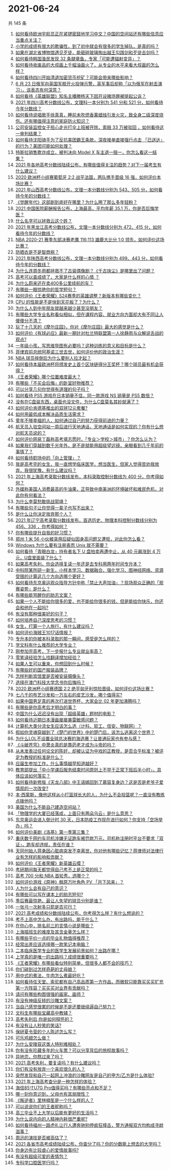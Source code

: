 # 2021-06-24

共 145 条

<!-- BEGIN -->
<!-- 最后更新时间 Thu Jun 24 2021 15:01:35 GMT+0800 (China Standard Time) -->

1. [如何看待欧洲宇航员正在紧锣密鼓地学习中文？中国的空间站还有哪些信息应当重点关注？](https://www.zhihu.com/question/466521697)
2. [小学的成绩有很大的欺骗性，到了初中就会有很多的学生掉队，是真的吗？](https://www.zhihu.com/question/433616847)
3. [如果在湖北省博物馆遇见歹徒，能砸碎玻璃掏出越王勾践剑和歹徒击剑吗？](https://www.zhihu.com/question/466117995)
4. [如何看待韩国渔民发现 32 条腿章鱼，专家「可能遭辐射变异」？](https://www.zhihu.com/question/466878537)
5. [如何看待收废品的大叔画上千幅油画火了，从专业的水平来看大叔画的怎么样？](https://www.zhihu.com/question/466839329)
6. [如何看待四川开始清退加密货币挖矿？可能会带来哪些影响？](https://www.zhihu.com/question/466079044)
7. [6 月 23
   日俄军向英国军舰开火投弹示警，英军事后却称「以为俄军在射击演习」，该表态有何深意？](https://www.zhihu.com/question/466882658)
8. [如何看待《英雄联盟》知名主播滕杨天下因开设赌场罪被提起公诉？](https://www.zhihu.com/question/464376334)
9. [2021 年四川高考分数线公布，文理科一本分别为 541 分和 521
   分，如何看待今年分数线？](https://www.zhihu.com/question/466835029)
10. [如何看待说唱歌手徐真真，睡前未吹熄香薰蜡烛引发火灾，致全身二级深度烧伤。还有哪值得注意的家庭防火知识？](https://www.zhihu.com/question/466504088)
11. [公司安装监控女子担心走光打伞上班被开除，索赔 33 万被驳回
    ，如何看待这一审判结果？](https://www.zhihu.com/question/466782388)
12. [如何看待沈阳骑手为了反抗美团霸王条款，深夜接单直接强行点击
    「已送达」的行为？美团可能如何处理？](https://www.zhihu.com/question/465982752)
13. [特斯拉销售欺诈成立，被判决向 Model X
    车主退一赔一，你怎么看这一结果？](https://www.zhihu.com/question/466355841)
14. [2021
    年各地高考分数线陆续公布，有哪些值得关注的趋势？对下一届考生有什么建议？](https://www.zhihu.com/question/466694791)
15. [2020 欧洲杯小组赛葡萄牙 2:2 战平法国，两队携手晋级 16
    强，如何评价本场比赛？](https://www.zhihu.com/question/466781763)
16. [2021 年山西高考分数线公布，文理一本分数线分别为 543、505
    分，如何看待今年的分数线？](https://www.zhihu.com/question/466845852)
17. [《觉醒年代》这部剧到底好在哪里？为什么圈了那么多年轻粉？](https://www.zhihu.com/question/459410613)
18. [2021 中国医院薪酬报告公布，上海最高，平均年薪 35.1
    万，你是否后悔学医？](https://www.zhihu.com/question/466745043)
19. [什么名字可以拯救云这个姓？](https://www.zhihu.com/question/374976506)
20. [2021 年黑龙江高考分数线公布，文理一本分数线分别为 472、415
    分，如何看待今年的分数线？](https://www.zhihu.com/question/466845821)
21. [NBA 2020-21 赛季东部决赛老鹰 116:113 雄鹿大比分 1:0
    领先，如何评价这场比赛？](https://www.zhihu.com/question/466963669)
22. [防晒衣是不是智商税？](https://www.zhihu.com/question/398086368)
23. [2021 年陕西高考分数线公布，文理一本分数线分别为 499、443
    分，如何看待今年的分数线？](https://www.zhihu.com/question/466845863)
24. [为什么连周冬雨都拯救不了古装偶像剧？《千古玦尘》是哪里出了问题？](https://www.zhihu.com/question/465674599)
25. [高考可以查成绩了，大家是什么样的心情 ？](https://www.zhihu.com/question/466404165)
26. [为什么蔚来还在卖400多公里续航的车？](https://www.zhihu.com/question/465399311)
27. [有哪些一眼惊艳你的哲学短句？](https://www.zhihu.com/question/420555037)
28. [如何评价《王者荣耀》S24赛季的英雄调整？新版本有哪些变化？](https://www.zhihu.com/question/466612397)
29. [CPU 的性能是不是快到天花板了？为什么？](https://www.zhihu.com/question/376567574)
30. [为什么人到中年朋友就越来越少甚至没朋友？](https://www.zhihu.com/question/365256729)
31. [有哪些大学专业名称看似相似，但在课程内容、就业方向方面却大有不同让人傻傻分不清？](https://www.zhihu.com/question/466986280)
32. [玩了十几天的《摩尔庄园》，你对《摩尔庄园》最大的感觉是什么？](https://www.zhihu.com/question/465468791)
33. [如何评价《有球必应》最新一期针对杜兰特联盟第一人徐静雨与众解说舌战的观点?](https://www.zhihu.com/question/466570736)
34. [一年级小孩，写思维导图有必要吗？这种训练的意义和目标是什么？](https://www.zhihu.com/question/463990420)
35. [菲律宾前总统阿基诺三世去世，如何评价他的政治生涯？](https://www.zhihu.com/question/467004815)
36. [NBA 球员摔倒后为什么要别人拉才起？](https://www.zhihu.com/question/20245636)
37. [如何看待本届欧洲杯将颁发史上首个区块链得分王奖杯？哪个球员最有机会获得？](https://www.zhihu.com/question/466511317)
38. [《王者荣耀》哪个位置难度最大？](https://www.zhihu.com/question/380930502)
39. [有哪些「不买会后悔」的卧室好物推荐？](https://www.zhihu.com/question/453985341)
40. [可以分享几句你觉得有道理的句子吗？](https://www.zhihu.com/question/462684898)
41. [如何看待 PS5 游戏在日本销量不佳，同一款游戏 NS 销量是 PS5
    数倍？](https://www.zhihu.com/question/466531473)
42. [没有在C盘装东西，桌面也没文件，为什么C盘莫名其妙就满了？](https://www.zhihu.com/question/456677257)
43. [如何评价肯德基推出的双拼12元套餐?](https://www.zhihu.com/question/466259792)
44. [如何用最低成本解决品质生活需求？](https://www.zhihu.com/question/463153736)
45. [童年不够幸福的人，如何通过自己的努力获得前进的力量？](https://www.zhihu.com/question/465576258)
46. [航天员入驻空间站一周后进行天地通话，天地通话是如何实现的？你有什么想对航天员说的？](https://www.zhihu.com/question/466697140)
47. [如何评价网易丁磊称高考填志愿时，「专业＞学校＞城市」？你怎么认为？](https://www.zhihu.com/question/466700024)
48. [如果我们穿越到数千光年外，是不是就能用超级望远镜，亲眼看到几千年前的事情了？](https://www.zhihu.com/question/429699064)
49. [如何看待职场中的「向上管理」？](https://www.zhihu.com/question/317938538)
50. [我是高考完的女生，我一直想学临床医学，想当医生，但家人觉得苦劝我放弃，我很犹豫，有什么建议吗？](https://www.zhihu.com/question/465870397)
51. [2021 年上海高考录取分数线发布，本科录取控制分数线为 400
    分，你考得如何？](https://www.zhihu.com/question/466830077)
52. [外媒称美国人消费最高的牛油果，正导致中南美洲的环境破坏和难民危机，对此你有何看法？](https://www.zhihu.com/question/466723204)
53. [为什么李莫愁敢挑战郭靖？](https://www.zhihu.com/question/465518635)
54. [有哪些句子让你觉得一辈子也写不出来？](https://www.zhihu.com/question/452901323)
55. [是什么让你决定放弃那个人？](https://www.zhihu.com/question/392671085)
56. [2021 年辽宁高考录取分数线发布，首选历史、物理本科控制分数线分别为 456、336
    ，你考得如何？](https://www.zhihu.com/question/466830812)
57. [你有哪些提升自我的好习惯？](https://www.zhihu.com/question/362989562)
58. [郑州 1 米 56
    小伙被录用后疑似因身高问题又遭拒，对此你怎么看？](https://www.zhihu.com/question/466582127)
59. [Windows 为什么要有注册表而 Unix 就不需要？](https://www.zhihu.com/question/20443070)
60. [如何看待「青眼白龙」持有者名下 U 盘拍卖再遭中止，从 40 元飙涨到 4
    万元，U盘里面装了什么？](https://www.zhihu.com/question/466587646)
61. [如果高考失利，你会选择复读一年还是去专科用两年时间专升本？](https://www.zhihu.com/question/328514956)
62. [中科院某所研一新生，小样本学习、数据融合、强化学习、图神经网络、资源受限的计算这几个方向选哪个更好？](https://www.zhihu.com/question/464363782)
63. [如何看待东京奥运观众指导方针中称「禁止大声加油」？现场观众正确的「观赛姿势」是什么？](https://www.zhihu.com/question/466962170)
64. [有哪些能骂醒你的励志文案？](https://www.zhihu.com/question/460383067)
65. [如果一个人不能给你很多的爱，也不能给你很多的钱，但是能给你快乐，你还会和他在一起吗?](https://www.zhihu.com/question/458007669)
66. [有没有那种很美好的句子？](https://www.zhihu.com/question/455376898)
67. [如何培养自己深度思考的习惯？](https://www.zhihu.com/question/290935221)
68. [女生，打算一个人旅行，有什么建议吗？](https://www.zhihu.com/question/464649954)
69. [如何评价海贼王1017话情报？](https://www.zhihu.com/question/466609680)
70. [专升本的你被本科录取的那一瞬间，感受是怎么样的？](https://www.zhihu.com/question/319798509)
71. [学文科有什么推荐的大学专业？](https://www.zhihu.com/question/377182672)
72. [刚参加完高考，下一步报什么专业就业率高？](https://www.zhihu.com/question/328517811)
73. [零笔译经验怎么找翻译增加经验？](https://www.zhihu.com/question/29739922)
74. [如果人生可以重来，你想回到什么时候？](https://www.zhihu.com/question/464216630)
75. [有哪些好的国产服装品牌？](https://www.zhihu.com/question/22012673)
76. [怎样判断宾馆里是否被安装摄像头？](https://www.zhihu.com/question/24929266)
77. [选择在澳门科技大学念书你后悔吗？](https://www.zhihu.com/question/395824634)
78. [2020 欧洲杯小组赛德国 2:2
    绝平匈牙利惊险晋级，如何评价这场比赛？](https://www.zhihu.com/question/466949144)
79. [七八千的布艺沙发和一万左右的皮艺沙发，哪个值得买?](https://www.zhihu.com/question/341967701)
80. [如果中国男足真的再次打进世界杯，大家会比 02 年更加沸腾吗？](https://www.zhihu.com/question/463752483)
81. [有哪些是你高考后才明白的事？](https://www.zhihu.com/question/51343040)
82. [中国为什么迟迟没有出现「超级英雄」题材的电影？](https://www.zhihu.com/question/55011793)
83. [如何看待近期日本漫画屡屡暴雷敏感问题？](https://www.zhihu.com/question/465217223)
84. [计算机大类分流女生应该怎么选（计科、软工、信安、物联网）？](https://www.zhihu.com/question/464081479)
85. [假如你灵魂穿越到了《楚门的世界》中的楚门后，该怎么逃离这个世界？](https://www.zhihu.com/question/463821503)
86. [为什么LOL不设置全球总决赛的海选赛？让普通玩家也有参与感？](https://www.zhihu.com/question/348029119)
87. [《斗破苍穹》中萧炎真的是靠药老才成为斗帝的吗？](https://www.zhihu.com/question/325197543)
88. [从未发表过任何论文的陈好，却被认证为中戏的正教授，是否合乎标准？被评定为教授的标准是什么？](https://www.zhihu.com/question/466544935)
89. [应届生参加工作，什么事情越早知道越好？](https://www.zhihu.com/question/407372614)
90. [教育部提出「中小学课后服务结束时间原则上不早于正常下班后半小时」，具体应该如何落实？](https://www.zhihu.com/question/466568287)
91. [如何看待新修版《天龙八部》中王语嫣回到了慕容复身边？这是否是老爷子爱情观的一次改变?](https://www.zhihu.com/question/466375037)
92. [本·西蒙斯，像他这样从小打篮球长大的人，为什么不会投篮呢？一直没有教练点拨他吗？](https://www.zhihu.com/question/466334440)
93. [美国为什么不能自己建造空间站？](https://www.zhihu.com/question/466163410)
94. [「物理学的大厦已经落成，上面只有两朵乌云」是什么意思？](https://www.zhihu.com/question/319790208)
95. [东京奥运会进入倒计时 30
    天，日本防疫工作现在进行如何？你支持「空场举办」吗？](https://www.zhihu.com/question/466695575)
96. [如何评价美剧《洛基》第一季第三集？](https://www.zhihu.com/question/466766242)
97. [重庆数千网约车司机涉嫌无证跑车被罚款万元，司机称注册时平台不要求「双证」，跑车却违规，责任在谁？](https://www.zhihu.com/question/466706473)
98. [天同创始人蒋勇因心脏病突发不幸离世，你对他有哪些记忆？蒋律师对法律行业有怎样的影响和贡献？](https://www.zhihu.com/question/466834495)
99. [如何评价《王者荣耀》新英雄云缨？](https://www.zhihu.com/question/456762502)
100. [考研期间每天都觉得自己考不上是正常的吗？](https://www.zhihu.com/question/465105306)
101. [高考 700 分和 NBA 首轮秀，选哪个？](https://www.zhihu.com/question/464138535)
102. [如何评价游戏《原神》枫原万叶角色 PV 「月下风来」？](https://www.zhihu.com/question/466741628)
103. [人为什么会有自己的意识？](https://www.zhihu.com/question/25852574)
104. [有哪些可以写在课本上的励志短句?](https://www.zhihu.com/question/370697717)
105. [季后赛最惊艳，最让人失望的球员分别是谁？](https://www.zhihu.com/question/466186916)
106. [一张弓一次射多只箭是否可行？](https://www.zhihu.com/question/304821244)
107. [2021
     高考成绩和分数线陆续公布，你考得怎么样？有什么想说的？](https://www.zhihu.com/question/466687251)
108. [考不上高中怎么办，有出路吗，能干什么？](https://www.zhihu.com/question/465806019)
109. [在你心中，排名前三的言情小说是哪些？](https://www.zhihu.com/question/381690632)
110. [上海插班生的难度及其含金量怎么样？](https://www.zhihu.com/question/406103266)
111. [有哪些平价一点的毕业礼物值得推荐？](https://www.zhihu.com/question/392825138)
112. [经常出差应该选择哪一款笔记本电脑？](https://www.zhihu.com/question/35504318)
113. [二本临床医学专业的医学生发展前景如何？出路在哪？](https://www.zhihu.com/question/368279194)
114. [上学真的是唯一的出路吗？成绩很重要吗？](https://www.zhihu.com/question/466028296)
115. [《王者荣耀》有哪些看似特别简单，但很多人都不会的技巧？](https://www.zhihu.com/question/446136518)
116. [你们碰到过怎样奇葩的丈母娘？](https://www.zhihu.com/question/277706428)
117. [用中式的煮法，牛肉怎么煮最好吃？](https://www.zhihu.com/question/20739576)
118. [如何看待任天堂、索尼都有自己高品质第一方作品，而微软只能靠买买买扩充第一方阵容？买买买对业界有贡献吗？](https://www.zhihu.com/question/466608173)
119. [请问有哪些构图很强的画家、画师？](https://www.zhihu.com/question/464287491)
120. [有没有神级反转的沙雕文案？](https://www.zhihu.com/question/452293238)
121. [当自己感觉很累的时候是不是还要继续逼自己努力？](https://www.zhihu.com/question/23678611)
122. [文科生有哪些宝藏高中教辅？](https://www.zhihu.com/question/434586269)
123. [高考失利后,你是如何释怀的？](https://www.zhihu.com/question/282477570)
124. [有没有让人秒笑的笑话?](https://www.zhihu.com/question/466244043)
125. [保研夏令营的个人陈述怎么写？](https://www.zhihu.com/question/30606095)
126. [可乐鸡翅怎么做？](https://www.zhihu.com/question/30139966)
127. [为什么安陵容这类人特别难相处？](https://www.zhihu.com/question/465876363)
128. [你有没有珍藏多年的火车票？可以分享背后的旅程故事吗？](https://www.zhihu.com/question/466251300)
129. [异地恋，你熬过来了吗？](https://www.zhihu.com/question/456081793)
130. [2021 高考失利，要复读吗？有什么建议吗？](https://www.zhihu.com/question/464438124)
131. [你们有没有放弃一个喜欢很久的人？](https://www.zhihu.com/question/466274655)
132. [突然发现和自己一起网上冲浪的沙雕网友是自己的甲方/乙方是什么体验?](https://www.zhihu.com/question/465724596)
133. [2021 年上海高考查分是一种怎样的体验？](https://www.zhihu.com/question/463610724)
134. [海信85寸U7G Pro值得买吗？有哪些亮点和不足？](https://www.zhihu.com/question/465575735)
135. [哪一刻你意识到，父母也有其局限性？](https://www.zhihu.com/question/465553728)
136. [《叛逆者》里林楠笙是一个什么样的人？](https://www.zhihu.com/question/463791665)
137. [可以说说你们的王者昵称吗？](https://www.zhihu.com/question/442206137)
138. [高三毕业不上大学以后能有更好的生活吗？](https://www.zhihu.com/question/465162371)
139. [为什么说内向的人精神内耗很严重呢?](https://www.zhihu.com/question/438833344)
140. [如何看待福州一路虎礼让行人遭奔驰别停疯狂撞击，警方通报双方均构成寻衅滋事？](https://www.zhihu.com/question/466514894)
141. [周迅的演技是否被高估了？](https://www.zhihu.com/question/296224065)
142. [2021
     各省市高考成绩陆续公布，你查分了吗？你的分数能上想去的大学吗？](https://www.zhihu.com/question/466693006)
143. [你身边有比较虐心的爱情故事吗?](https://www.zhihu.com/question/352335209)
144. [有没有超级可爱的表情包？](https://www.zhihu.com/question/399465536)
145. [专科学口腔医学行吗？](https://www.zhihu.com/question/383445313)

<!-- END -->

